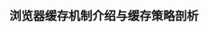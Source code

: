 <!--
 * @Author: your name
 * @Date: 2020-06-23 11:03:47
 * @LastEditTime: 2020-06-23 11:05:20
 * @LastEditors: Please set LastEditors
 * @Description: In User Settings Edit
 * @FilePath: /natasha/Users/xujinkai/Desktop/docs/notes/docs/book2/04.md
--> 

## 浏览器缓存机制介绍与缓存策略剖析


